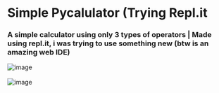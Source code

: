 # Simple Pycalulator (Trying Repl.it

### A simple calculator using only 3 types of operators | Made using repl.it, i was trying to use something new (btw is an amazing web IDE)
![image](https://user-images.githubusercontent.com/67469148/199349133-85d755fe-7a5a-485a-b918-8b27fa0c79cd.png) <br><br>
![image](https://user-images.githubusercontent.com/67469148/199349311-f6b160e7-dff0-45df-99a0-004a69b003f9.png)

